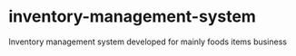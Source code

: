 # inventory-management-system
Inventory  management system developed for mainly foods items business
